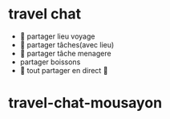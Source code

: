 # travel chat
- :round_pushpin: partager lieu voyage
- :standing_person:	partager tâches(avec lieu)
- :broom: partager tâche menagere
- partager boissons
 - :pushpin: tout partager en direct :pushpin:
# travel-chat-mousayon
